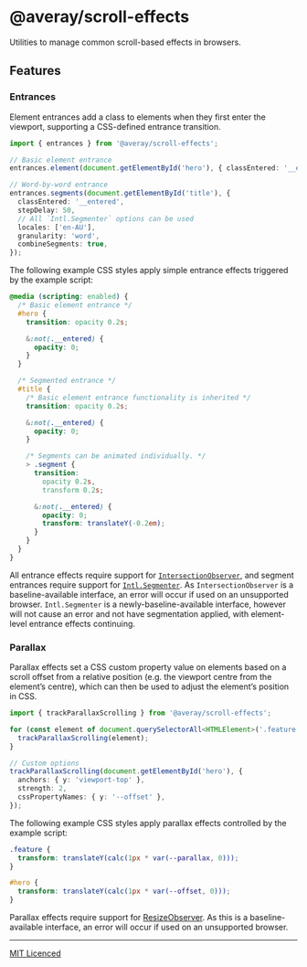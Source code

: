 # @averay/scroll-effects

Utilities to manage common scroll-based effects in browsers.

## Features

### Entrances

Element entrances add a class to elements when they first enter the viewport, supporting a CSS-defined entrance transition.

```ts
import { entrances } from '@averay/scroll-effects';

// Basic element entrance
entrances.element(document.getElementById('hero'), { classEntered: '__entered' });

// Word-by-word entrance
entrances.segments(document.getElementById('title'), {
  classEntered: '__entered',
  stepDelay: 50,
  // All `Intl.Segmenter` options can be used
  locales: ['en-AU'],
  granularity: 'word',
  combineSegments: true,
});
```

The following example CSS styles apply simple entrance effects triggered by the example script:

```css
@media (scripting: enabled) {
  /* Basic element entrance */
  #hero {
    transition: opacity 0.2s;

    &:not(.__entered) {
      opacity: 0;
    }
  }

  /* Segmented entrance */
  #title {
    /* Basic element entrance functionality is inherited */
    transition: opacity 0.2s;

    &:not(.__entered) {
      opacity: 0;
    }

    /* Segments can be animated individually. */
    > .segment {
      transition:
        opacity 0.2s,
        transform 0.2s;

      &:not(.__entered) {
        opacity: 0;
        transform: translateY(-0.2em);
      }
    }
  }
}
```

All entrance effects require support for [`IntersectionObserver`](https://developer.mozilla.org/en-US/docs/Web/API/IntersectionObserver), and segment entrances require support for [`Intl.Segmenter`](https://developer.mozilla.org/en-US/docs/Web/JavaScript/Reference/Global_Objects/Intl/Segmenter). As `IntersectionObserver` is a baseline-available interface, an error will occur if used on an unsupported browser. `Intl.Segmenter` is a newly-baseline-available interface, however will not cause an error and not have segmentation applied, with element-level entrance effects continuing.

### Parallax

Parallax effects set a CSS custom property value on elements based on a scroll offset from a relative position (e.g. the viewport centre from the element’s centre), which can then be used to adjust the element’s position in CSS.

```ts
import { trackParallaxScrolling } from '@averay/scroll-effects';

for (const element of document.querySelectorAll<HTMLElement>('.feature')) {
  trackParallaxScrolling(element);
}

// Custom options
trackParallaxScrolling(document.getElementById('hero'), {
  anchors: { y: 'viewport-top' },
  strength: 2,
  cssPropertyNames: { y: '--offset' },
});
```

The following example CSS styles apply parallax effects controlled by the example script:

```css
.feature {
  transform: translateY(calc(1px * var(--parallax, 0)));
}

#hero {
  transform: translateY(calc(1px * var(--offset, 0)));
}
```

Parallax effects require support for [ResizeObserver](https://developer.mozilla.org/en-US/docs/Web/API/ResizeObserver). As this is a baseline-available interface, an error will occur if used on an unsupported browser.

---

[MIT Licenced](./LICENCE)
